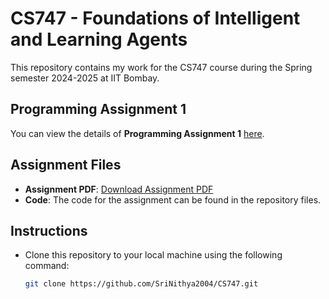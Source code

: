 # CS747 - Foundations of Intelligent and Learning Agents

This repository contains my work for the CS747 course during the Spring semester 2024-2025 at IIT Bombay.

## Programming Assignment 1
You can view the details of **Programming Assignment 1** [here](https://www.cse.iitb.ac.in/~shivaram/teaching/cs747-s2025/pa-1/pa1.html).

## Assignment Files
- **Assignment PDF**: [Download Assignment PDF](https://github.com/SriNithya2004/CS747/blob/main/assignment.pdf)
- **Code**: The code for the assignment can be found in the repository files.

## Instructions
- Clone this repository to your local machine using the following command:
  ```bash
  git clone https://github.com/SriNithya2004/CS747.git
